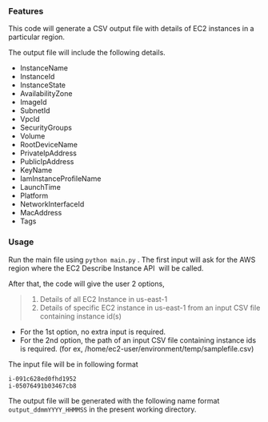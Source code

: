 ### Features

This code will generate a CSV output file with details of EC2 instances in a particular region.

The output file will include the following details.

- InstanceName
- InstanceId
- InstanceState
- AvailabilityZone
- ImageId
- SubnetId
- VpcId
- SecurityGroups
- Volume
- RootDeviceName
- PrivateIpAddress
- PublicIpAddress
- KeyName
- IamInstanceProfileName
- LaunchTime
- Platform
- NetworkInterfaceId
- MacAddress
- Tags

### Usage

Run the main file using `python main.py` . The first input will ask for the AWS region where the EC2 Describe Instance API  will be called.

After that, the code will give the user 2 options,
> 1. Details of all EC2 Instance in us-east-1
> 2. Details of specific EC2 instance in us-east-1 from an input CSV file containing instance id(s)

- For the 1st option, no extra input is required.
- For the 2nd option, the path of an input CSV file containing instance ids is required. (for ex, /home/ec2-user/environment/temp/samplefile.csv)

The input file will be in following format
```
i-091c628ed0fhd1952
i-05076491b03467cb8
```

The output file will be generated with the following name format `output_ddmmYYYY_HHMMSS` in the present working directory.
